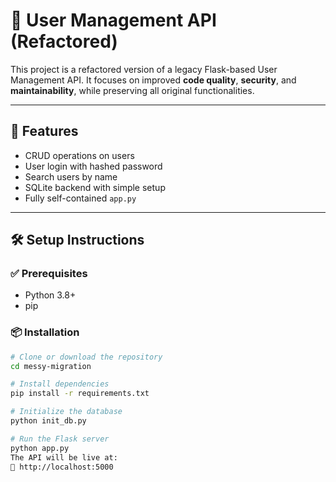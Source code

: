 # 🧠 User Management API (Refactored)

This project is a refactored version of a legacy Flask-based User Management API. It focuses on improved **code quality**, **security**, and **maintainability**, while preserving all original functionalities.

---

## 🚀 Features

- CRUD operations on users
- User login with hashed password
- Search users by name
- SQLite backend with simple setup
- Fully self-contained `app.py`

---

## 🛠️ Setup Instructions

### ✅ Prerequisites

- Python 3.8+
- pip

### 📦 Installation

```bash
# Clone or download the repository
cd messy-migration

# Install dependencies
pip install -r requirements.txt

# Initialize the database
python init_db.py

# Run the Flask server
python app.py
The API will be live at:
📍 http://localhost:5000

